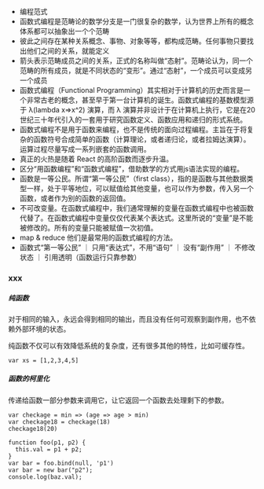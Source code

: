 - 编程范式
- 函数式编程是范畴论的数学分支是一门很复杂的数学，认为世界上所有的概念体系都可以抽象出一个个范畴
- 彼此之间存在某种关系概念、事物、对象等等，都构成范畴。任何事物只要找出他们之间的关系，就能定义
- 箭头表示范畴成员之间的关系，正式的名称叫做“态射”。范畴论认为，同一个范畴的所有成员，就是不同状态的“变形”。通过“态射”，一个成员可以变成另一个成员
- 函数式编程（Functional Programming）其实相对于计算机的历史而言是一个非常古老的概念，甚至早于第一台计算机的诞生。函数式编程的基数模型源于 λ(lambda x=>x^2) 演算，而 λ 演算并非设计于在计算机上执行，它是在20世纪三十年代引入的一套用于研究函数定义、函数应用和递归的形式系统。
- 函数式编程不是用于函数来编程，也不是传统的面向过程编程。主旨在于将复杂的函数符号合成简单的函数（计算理论，或者递归论，或者拉姆达演算）。运算过程尽量写成一系列嵌套的函数调用。
- 真正的火热是随着 React 的高阶函数而逐步升温。
- 区分“用函数编程”和“函数式编程”，借助数学的方式用js语法实现的编程。
- 函数是一等公民。所谓“第一等公民”（first class），指的是函数与其他数据类型一样，处于平等地位，可以赋值给其他变量，也可以作为参数，传入另一个函数，或者作为别的函数的返回值。
- 不可改变量。在函数式编程中，我们通常理解的变量在函数式编程中也被函数代替了。在函数式编程中变量仅仅代表某个表达式。这里所说的“变量”是不能被修改的。所有的变量只能被赋值一次初值。
- map & reduce 他们是最常用的函数式编程的方法。
- 函数式“第一等公民” ｜ 只用“表达式”，不用“语句” ｜ 没有“副作用” ｜ 不修改状态 ｜ 引用透明（函数运行只靠参数）



### xxx

##### 纯函数

对于相同的输入，永远会得到相同的输出，而且没有任何可观察到副作用，也不依赖外部环境的状态。

纯函数不仅可以有效降低系统的复杂度，还有很多其他的特性，比如可缓存性。

```
var xs = [1,2,3,4,5]

```

##### 函数的柯里化

传递给函数一部分参数来调用它，让它返回一个函数去处理剩下的参数。

```
var checkage = min => (age => age > min)
var checkage18 = checkage(18)
checkage18(20)
```

```
function foo(p1, p2) {
  this.val = p1 + p2;
}
var bar = foo.bind(null, 'p1')
var bar = new bar("p2");
console.log(baz.val);
```

